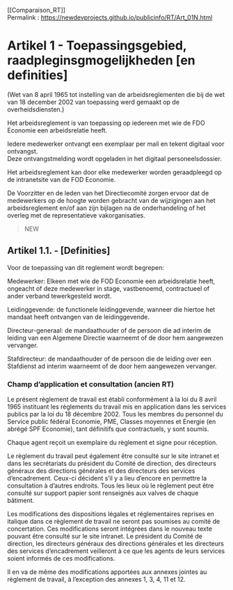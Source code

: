 [[Comparaison_RT]]  
Permalink : https://newdevprojects.github.io/publicinfo/RT/Art_01N.html

# Artikel 1 - Toepassingsgebied, raadpleginsgmogelijkheden [en definities]

(Wet van 8 april 1965 tot instelling van de arbeidsreglementen die bij de wet van 18 december 2002 van toepassing werd gemaakt op de overheidsdiensten.) 

Het arbeidsreglement is van toepassing op iedereen met wie de FDO Economie een arbeidsrelatie heeft. 

Iedere medewerker ontvangt een exemplaar per mail en tekent digitaal voor ontvangst.  
Deze ontvangstmelding wordt opgeladen in het digitaal personeelsdossier. 

Het arbeidsreglement kan door elke medewerker worden geraadpleegd op de intranetsite van de FOD Economie.  

De Voorzitter en de leden van het Directiecomité zorgen ervoor dat de medewerkers op de hoogte worden gebracht van de wijzigingen aan het arbeidsreglement en/of aan zijn bijlagen na de onderhandeling of het overleg met de representatieve vakorganisaties. 

> NEW

## Artikel 1.1. - [Definities] 

Voor de toepassing van dit reglement wordt begrepen: 

Medewerker: Elkeen met wie de FOD Economie een arbeidsrelatie heeft, ongeacht of deze medewerker in stage, vastbenoemd, contractueel of ander verband tewerkgesteld wordt. 

Leidinggevende: de functionele leidinggevende, wanneer die hiertoe het mandaat heeft ontvangen van de leidinggevende. 

Directeur-generaal: de mandaathouder of de persoon die ad interim de leiding van een Algemene Directie waarneemt of de door hem aangewezen vervanger. 

Stafdirecteur: de mandaathouder of de persoon die de leiding over een Stafdienst ad interim waarneemt of de door hem aangewezen vervanger. 

### Champ d’application et consultation  (ancien RT)

Le présent règlement de travail est établi conformément à la loi du 8 avril 1965 instituant les règlements du travail mis en application dans les services publics par la loi du 18 décembre 2002. Tous les membres du personnel du Service public fédéral Economie, PME, Classes moyennes et Energie (en abrégé SPF Economie), tant définitifs que contractuels, y sont soumis. 

Chaque agent reçoit un exemplaire du règlement et signe pour réception. 

Le règlement du travail peut également être consulté sur le site intranet et dans les secrétariats du président du Comité de direction, des directeurs généraux des directions générales et des directeurs des services d’encadrement. Ceux-ci décident s’il y a lieu d’encore en permettre la consultation à d’autres endroits. Tous les lieux où le règlement peut être consulté sur support papier sont renseignés aux valves de chaque bâtiment. 

Les modifications des dispositions légales et réglementaires reprises en italique dans ce règlement de travail ne seront pas soumises au comité de concertation. Ces modifications seront intégrées dans le nouveau texte pouvant être consulté sur le site intranet. Le président du Comité de direction, les directeurs généraux des directions générales et les directeurs des services d’encadrement veilleront à ce que les agents de leurs services soient informés de ces modifications. 

Il en va de même des modifications apportées aux annexes jointes au règlement de travail, à l’exception des annexes 1, 3, 4, 11 et 12.


